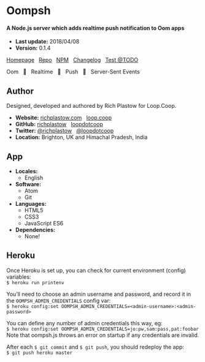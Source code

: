 # Oompsh

#### A Node.js server which adds realtime push notification to Oom apps

+ __Last update:__  2018/04/08
+ __Version:__      0.1.4

[Homepage](http://oompsh.loop.coop/) &nbsp;
[Repo](https://github.com/loopdotcoop/oompsh) &nbsp;
[NPM](https://www.npmjs.com/package/oompsh) &nbsp;
[Changelog](http://oompsh.loop.coop/CHANGELOG) &nbsp;
[Test @TODO](http://oompsh.loop.coop/support/test.html)

Oom &nbsp;
🔅 &nbsp;
Realtime &nbsp;
🌟 &nbsp;
Push &nbsp;
🎉 &nbsp;
Server-Sent Events




## Author

Designed, developed and authored by Rich Plastow for Loop.Coop.

+ __Website:__
  [richplastow.com](http://richplastow.com/) &nbsp;
  [loop.coop](https://loop.coop/)
+ __GitHub:__
  [richplastow](https://github.com/richplastow) &nbsp;
  [loopdotcoop](https://github.com/loopdotcoop)
+ __Twitter:__
  [@richplastow](https://twitter.com/richplastow) &nbsp;
  [@loopdotcoop](https://twitter.com/loopdotcoop)
+ __Location:__
  Brighton, UK and Himachal Pradesh, India




## App

+ __Locales:__
  - English
+ __Software:__
  - Atom
  - Git
+ __Languages:__
  - HTML5
  - CSS3
  - JavaScript ES6
+ __Dependencies:__
  - None!




## Heroku

Once Heroku is set up, you can check for current environment (config) variables:  
`$ heroku run printenv`  

You’ll need to choose an admin username and password, and record it in the
`OOMPSH_ADMIN_CREDENTIALS` config var:  
`$ heroku config:set OOMPSH_ADMIN_CREDENTIALS=<admin-username>:<admin-password>`

You can define any number of admin credentials this way, eg:  
`$ heroku config:set OOMPSH_ADMIN_CREDENTIALS=jo:pw,sam:pass,pat:foobar`  
Note that oompsh.js throws an error on startup if any credentials are invalid.

After each `$ git commit` and `$ git push`, you should redeploy the app:  
`$ git push heroku master`
